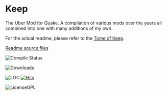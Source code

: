 # Keep
The Uber Mod for Quake.  A compilation of various mods over the years all combined into one with many additions of my own.

For the actual readme, please refer to the [Tome of Keep](https://josiahjack.github.io/KeepModReadme/).

[Readme source files](https://github.com/JosiahJack/KeepModReadme)

![Compile Status](https://github.com/JosiahJack/Keep/actions/workflows/compile.yml/badge.svg)

![Downloads](https://img.shields.io/github/downloads/JosiahJack/Keep/total?color=darkgree&label=Downloads&style=for-the-badge)

![LOC](https://img.shields.io/tokei/lines/github.com/JosiahJack/Keep?color=yellow&label=Lines%20of%20Code)
[![Hits](https://hits.seeyoufarm.com/api/count/incr/badge.svg?url=https%3A%2F%2Fgithub.com%2FJosiahJack%2FKeep&count_bg=%239A7041&title_bg=%23668FFF&icon=&icon_color=%23E7E7E7&title=Page+Hits&edge_flat=false)](https://hits.seeyoufarm.com)

![LicenseGPL](https://img.shields.io/badge/License-GPL-blue)
